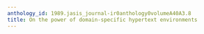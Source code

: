 ```yaml
---
anthology_id: 1989.jasis_journal-ir0anthology0volumeA40A3.8
title: On the power of domain-specific hypertext environments
---
```

